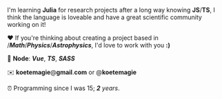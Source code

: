 I'm learning **Julia** for research projects after a long way knowing **JS**/**TS**, I think the language is loveable and have a great scientific community working on it!

❤️ If you're thinking about creating a project based in /***Math***/***Physics***/***Astrophysics***, I'd love to work with you **:)**

💙 **Node**: ***Vue***, ***TS***, ***SASS***

✉️ **koetemagie**@**gmail**.**com** or @**koetemagie**

⏰ Programming since I was 15; ***2** years*.
